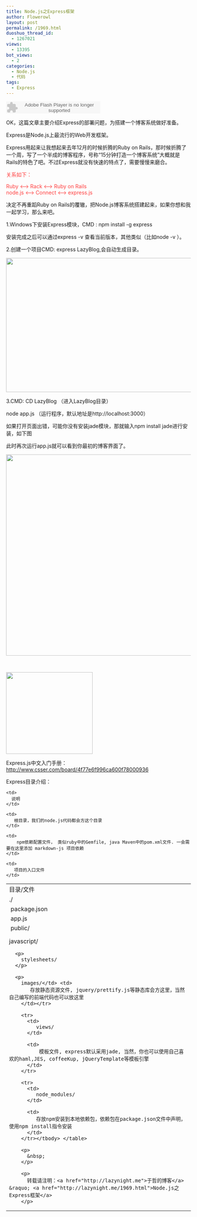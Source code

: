 ```yaml
---
title: Node.js之Express框架
author: Flowerowl
layout: post
permalink: /1969.html
duoshuo_thread_id:
  - 1267021
views:
  - 13395
bot_views:
  - 2
categories:
  - Node.js
  - 代码
tags:
  - Express
---
```

<embed src="http://www.xiami.com/widget/0_2090583/singlePlayer.swf" type="application/x-shockwave-flash" width="257" height="33" wmode="transparent">
</embed>

OK，这篇文章主要介绍Express的部署问题，为搭建一个博客系统做好准备。

Express是Node.js上最流行的Web开发框架。

Express用起来让我想起来去年12月的时候折腾的Ruby on Rails，那时候折腾了一个周，写了一个半成的博客程序，号称“15分钟打造一个博客系统”大概就是Rails的特色了吧。不过Express就没有快速的特点了，需要慢慢来磨合。

<span style="color: #ff4040;">关系如下：</span>

<span style="color: #ff4040;">Ruby <–> Rack <–> Ruby on Rails</span>  
<span style="color: #ff4040;">node.js <–> Connect <–> express.js</span>

决定不再重蹈Ruby on Rails的覆辙，把Node.js博客系统搭建起来，如果你想和我一起学习，那么来吧。

1.Windows下安装Express模块，CMD : npm install -g express

安装完成之后可以通过express -v 查看当前版本，其他类似（比如node -v ）。

2.创建一个项目CMD: express LazyBlog,会自动生成目录。

<img class="aligncenter size-full wp-image-1972" title="express" src="http://lazynight.me/wp-content/uploads/2012/04/express.gif" alt="" width="506" height="366" />

3.CMD: CD LazyBlog （进入LazyBlog目录）

node app.js （运行程序，默认地址是http://localhost:3000）

如果打开页面出错，可能你没有安装jade模块，那就输入npm install jade进行安装，如下图

此时再次运行app.js就可以看到你最初的博客界面了。

<img class="aligncenter size-full wp-image-1971" title="Lazynight" src="http://lazynight.me/wp-content/uploads/2012/04/Lazynight1.gif" alt="" width="847" height="549" />

&nbsp;

<img class="aligncenter size-full wp-image-1974" title="Lazynight" src="http://lazynight.me/wp-content/uploads/2012/04/Lazynight2.gif" alt="" width="236" height="223" />

Express.js中文入门手册：<span style="color: #ff4040;"><a href="http://www.csser.com/board/4f77e6f996ca600f78000936" target="_blank"><span style="color: #ff4040;">http://www.csser.com/board/4f77e6f996ca600f78000936</span></a></span>

Express目录介绍：

<table>
  <tr>
    <td>
      目录/文件
    </td>
    
    <td>
      说明
    </td>
  </tr>
  
  <tr>
    <td>
      ./
    </td>
    
    <td>
       根目录，我们的node.js代码都会方这个目录
    </td>
  </tr>
  
  <tr>
    <td>
       package.json
    </td>
    
    <td>
        npm依赖配置文件， 类似ruby中的Gemfile, java Maven中的pom.xml文件. 一会需要在这里添加 markdown-js 项目依赖
    </td>
  </tr>
  
  <tr>
    <td>
       app.js
    </td>
    
    <td>
       项目的入口文件
    </td>
  </tr>
  
  <tr>
    <td>
       public/</p> <p>
        javascript/
      </p>
      
      <p>
        stylesheets/
      </p>
      
      <p>
        images/</td> <td>
           存放静态资源文件, jquery/prettify.js等静态库会方这里，当然自己编写的前端代码也可以放这里
        </td></tr> 
        
        <tr>
          <td>
             views/
          </td>
          
          <td>
              模板文件, express默认采用jade, 当然，你也可以使用自己喜欢的haml,JES, coffeeKup, jQueryTemplate等模板引擎
          </td>
        </tr>
        
        <tr>
          <td>
             node_modules/
          </td>
          
          <td>
             存放npm安装到本地依赖包，依赖包在package.json文件中声明，使用npm install指令安装
          </td>
        </tr></tbody> </table> 
        
        <p>
          &nbsp;
        </p>
        
        <p>
          转载请注明：<a href="http://lazynight.me">于哲的博客</a> &raquo; <a href="http://lazynight.me/1969.html">Node.js之Express框架</a>
        </p>